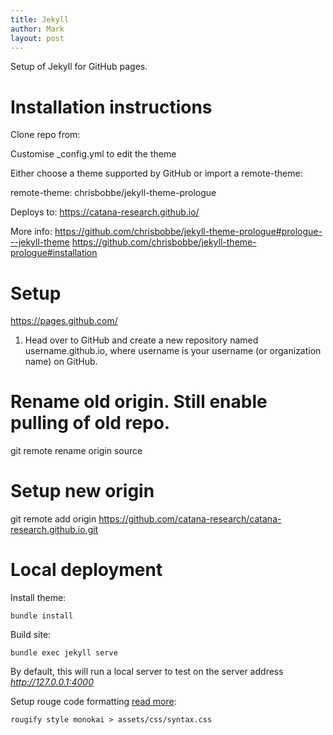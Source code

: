```yaml
---
title: Jekyll
author: Mark
layout: post
---
```


Setup of Jekyll for GitHub pages.


# Installation instructions

Clone repo from: 


Customise  _config.yml to edit the theme

Either choose a theme supported by GitHub or import a remote-theme:

remote-theme: chrisbobbe/jekyll-theme-prologue


Deploys to: https://catana-research.github.io/

More info:
https://github.com/chrisbobbe/jekyll-theme-prologue#prologue---jekyll-theme
https://github.com/chrisbobbe/jekyll-theme-prologue#installation



# Setup
https://pages.github.com/

1. Head over to GitHub and create a new repository named username.github.io, where username is your username (or organization name) on GitHub.

# Rename old origin. Still enable pulling of old repo.
git remote rename origin source 
# Setup new origin
git remote add origin https://github.com/catana-research/catana-research.github.io.git      


# Local deployment
Install theme:

    bundle install

Build site:

    bundle exec jekyll serve
    
By default, this will run a local server to test on the server address _http://127.0.0.1:4000_
                                                                                                                                                                                                                                                                                                                                                                                                                                                                                                                                                                                                                                                                                                                                                                                                                                                                                                                                                                                                                                                                                                                                                                                                                                                                                                                                                                                                                                                                                                                                                                                                                                                                                                                                                                                                                                                                                                                                                                                                                                                                                                                                                                                                                                                                                                                                                                                                                                                                                                                                                                                                                                                                                                                                                                                                                                                                                                                                                                                                                                                                                                                                                                                                                                                                                                                                                                                                                                                                                                                                                                                                                                                                                                                                                                                                                                                                                                                                                                                                                                                                                                                                                                                                                                                                                                                                                                                                                                                                                                                                                                                                                                                                                                                                                                                                                                                                                                                                                                                                                                                                                                                                                                                                                                                                                                                                                                                                                                                                                                                                                                                                                                                                                                                                                                                                                                                                                                                                                                                                                                                                                                                                                                                                                                                                                                                                                                                                                                                                                                                                                                                                                                                                                                                                                                                                                                                                                                                                                                                                                                                                                                                                                                                                                                                                                                                                                                                                                                                                                                                                                                                                                                                                                                                                                                                                                                                                                                                                                                                                                                                                                                                                                                                                                                                                                                                                                                                                                                                                                                                                                                                                                                                                                                                                                                                                                                                                                                                                                                                                                                                                                                                                                                                                                                                                                                                                                                                                                                                                                                                                                                                                                                                                                                                                                                                                                                                                                                                                                                                                                                                                                                                                                                                                                                                                                                                                                                                                                                                                                                                                                                                                                                                                                                                                                                                                                                                                                                                                                                                                                                                                                                                                                                                                                                                                                                                                                                                                                                                                                                                                                                                                                                                                                                                                                                                                                                                                                                                                                                                                                                                                                                                                                                                                                                                                                                                                                                                                                                                                                                                                                                                                                                                                                                                                                                                                                                                                                                                                                                                                                                                                                                                                                                                                                                                                                                                                                                 

Setup rouge code formatting [read more](https://bnhr.xyz/2017/03/25/add-syntax-highlighting-to-your-jekyll-site-with-rouge.html):

    rougify style monokai > assets/css/syntax.css